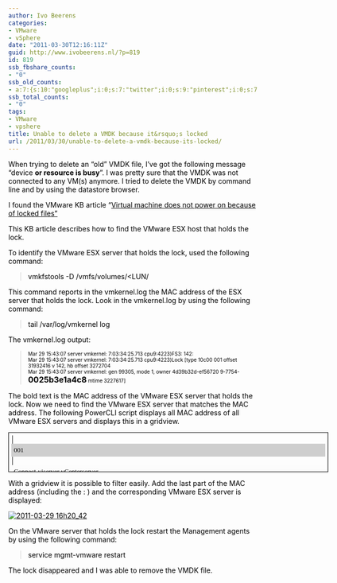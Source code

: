 ```yaml
---
author: Ivo Beerens
categories:
- VMware
- vSphere
date: "2011-03-30T12:16:11Z"
guid: http://www.ivobeerens.nl/?p=819
id: 819
ssb_fbshare_counts:
- "0"
ssb_old_counts:
- a:7:{s:10:"googleplus";i:0;s:7:"twitter";i:0;s:9:"pinterest";i:0;s:7:"fbshare";i:0;s:8:"linkedin";i:0;s:6:"reddit";i:0;s:6:"tumblr";i:0;}
ssb_total_counts:
- "0"
tags:
- VMware
- vpshere
title: Unable to delete a VMDK because it&rsquo;s locked
url: /2011/03/30/unable-to-delete-a-vmdk-because-its-locked/
---
```


<font color="#000000">When trying to delete an “old” VMDK file, I’ve got the following message “device **or resource is busy**”. I was pretty sure that the VMDK was not connected to any VM(s) anymore. I tried to delete the VMDK by command line and by using the datastore browser.</font>

<font color="#000000">I found the VMware KB article “</font>[<font color="#000000">Virtual machine does not power on because of locked files”</font>](http://kb.vmware.com/selfservice/microsites/search.do?language=en_US&cmd=displayKC&externalId=10051)

<font color="#000000">This KB article describes how to find the VMware ESX host that holds the lock.</font>

<font color="#000000">To identify the VMware ESX server that holds the lock, used the following command:</font>

> <font color="#000000">vmkfstools -D /vmfs/volumes/<LUN/<name server.VMDK></font>

<font color="#000000">This command reports in the vmkernel.log the MAC address of the ESX server that holds the lock. Look in the vmkernel.log by using the following command:</font>

> <font color="#000000">tail /var/log/vmkernel log</font>

**<font color="#000000"></font>**

<font color="#000000">The vmkernel.log output:</font>

> <font color="#000000"><font size="1">Mar 29 15:43:07 server vmkernel: 7:03:34:25.713 cpu9:4223)FS3: 142: <START server-flat.vmdk>   
> Mar 29 15:43:07 server vmkernel: 7:03:34:25.713 cpu9:4223)Lock \[type 10c00 001 offset 31932416 v 142, hb offset 3272704   
> Mar 29 15:43:07 server vmkernel: gen 99305, mode 1, owner 4d39b32d-ef56720 9-7754-</font><font size="3">**0025b3e1a4c8**</font><font size="1"> mtime 3227617\] </font></font>

<font color="#000000">The bold text is the MAC address of the VMware ESX server that holds the lock. Now we need to find the VMware ESX server that matches the MAC address. The following PowerCLI script displays all MAC address of all VMware ESX servers and displays this in a gridview.</font>

<font color="#000000"></font>

<font color="#000000"></font>

<font color="#000000"></font>

<div style="border-bottom: black 1px solid; border-left: black 1px solid; padding-bottom: 5px; padding-left: 5px; width: 632px; padding-right: 5px; font-family: ; height: 68px; font-size: ; overflow: auto; border-top: black 1px solid; border-right: black 1px solid; padding-top: 5px">| <div style="padding-bottom: 5px; padding-left: 5px; padding-right: 5px; font-family: ; background: #cecece; font-size: ; padding-top: 5px"><font color="#000000"><font face="Consolas"><font style="font-size: 10pt">001</font></font>    </font></div> | <div style="padding-bottom: 5px; padding-left: 5px; padding-right: 5px; font-family: ; background: #fcfcfc; font-size: ; padding-top: 5px"><font face="Consolas"><span style="color: "><font color="#000000" style="font-size: 10pt">Connect-viserver vCenterserver</font></span></font></div><div style="padding-bottom: 5px; padding-left: 5px; padding-right: 5px; font-family: ; background: #fcfcfc; font-size: ; padding-top: 5px"><font face="Consolas"><font color="#000000"><span style="color: "><font style="font-size: 10pt">Get-vmhostnetworkadapter</font></span><font style="font-size: 10pt"><span style="color: "> </span><span style="color: ">\|</span><span style="color: "> </span><span style="color: ">Select</span><span style="color: "> </span><span style="color: ">vmhost</span><span style="color: ">,</span><span style="color: ">mac</span><span style="color: "> </span><span style="color: ">\|</span><span style="color: "> </span><span style="color: ">Out-GridView</span> </font></font></font></div> |
|---|---|

</div><font color="#000000"></font>

<font color="#000000"></font>

<font color="#000000"></font>

<font color="#000000">With a gridview it is possible to filter easily. Add the last part of the MAC address (including the : ) and the corresponding VMware ESX server is displayed:</font>

<font color="#000000"></font>

<font color="#000000"></font>

<a></a>[<font color="#000000">![2011-03-29 16h20_42](http://localhost/wp-content/uploads/2011/03/2011-03-29-16h20_42_thumb.jpg "2011-03-29 16h20_42")</font>](http://localhost/wp-content/uploads/2011/03/2011-03-29-16h20_42.jpg)

<font color="#000000"></font>

<font color="#000000">On the VMware server that holds the lock restart the Management agents by using the following command:</font>

> <font color="#000000">service mgmt-vmware restart </font>

<font color="#000000">The lock disappeared and I was able to remove the VMDK file.</font>

<font color="#000000"></font>

<font color="#000000"> </font>

<font color="#000000"></font>

<font color="#000000"></font>

